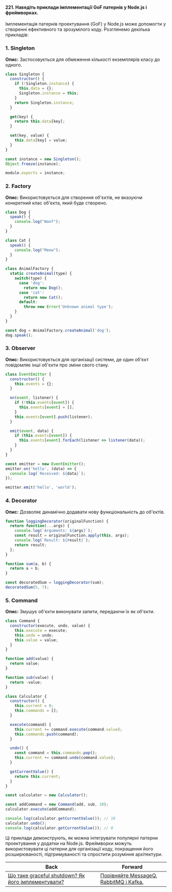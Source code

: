 #### 221. Наведіть приклади імплементації GoF патернів у Node.js і фреймворках.

Імплементація патернів проектування (GoF) у Node.js може допомогти у створенні ефективного та зрозумілого коду. Розглянемо декілька прикладів:

### 1. Singleton

**Опис:** Застосовується для обмеження кількості екземплярів класу до одного.

```javascript
class Singleton {
  constructor() {
    if (!Singleton.instance) {
      this.data = {};
      Singleton.instance = this;
    }
    return Singleton.instance;
  }

  get(key) {
    return this.data[key];
  }

  set(key, value) {
    this.data[key] = value;
  }
}

const instance = new Singleton();
Object.freeze(instance);

module.exports = instance;
```

### 2. Factory

**Опис:** Використовується для створення об'єктів, не вказуючи конкретний клас об'єкта, який буде створено.

```javascript
class Dog {
  speak() {
    console.log("Woof");
  }
}

class Cat {
  speak() {
    console.log("Meow");
  }
}

class AnimalFactory {
  static createAnimal(type) {
    switch(type) {
      case 'dog':
        return new Dog();
      case 'cat':
        return new Cat();
      default:
        throw new Error('Unknown animal type');
    }
  }
}

const dog = AnimalFactory.createAnimal('dog');
dog.speak();
```

### 3. Observer

**Опис:** Використовується для організації системи, де один об'єкт повідомляє інші об'єкти про зміни свого стану.

```javascript
class EventEmitter {
  constructor() {
    this.events = {};
  }

  on(event, listener) {
    if (!this.events[event]) {
      this.events[event] = [];
    }
    this.events[event].push(listener);
  }

  emit(event, data) {
    if (this.events[event]) {
      this.events[event].forEach(listener => listener(data));
    }
  }
}

const emitter = new EventEmitter();
emitter.on('hello', (data) => {
  console.log(`Received: ${data}`);
});

emitter.emit('hello', 'world');
```

### 4. Decorator

**Опис:** Дозволяє динамічно додавати нову функціональність до об'єктів.

```javascript
function loggingDecorator(originalFunction) {
  return function(...args) {
    console.log(`Arguments: ${args}`);
    const result = originalFunction.apply(this, args);
    console.log(`Result: ${result}`);
    return result;
  };
}

function sum(a, b) {
  return a + b;
}

const decoratedSum = loggingDecorator(sum);
decoratedSum(5, 7);
```

### 5. Command

**Опис:** Змушує об'єкти виконувати запити, передаючи їх як об'єкти.

```javascript
class Command {
  constructor(execute, undo, value) {
    this.execute = execute;
    this.undo = undo;
    this.value = value;
  }
}

function add(value) {
  return value;
}

function sub(value) {
  return -value;
}

class Calculator {
  constructor() {
    this.current = 0;
    this.commands = [];
  }

  execute(command) {
    this.current += command.execute(command.value);
    this.commands.push(command);
  }

  undo() {
    const command = this.commands.pop();
    this.current += command.undo(command.value);
  }

  getCurrentValue() {
    return this.current;
  }
}

const calculator = new Calculator();

const addCommand = new Command(add, sub, 10);
calculator.execute(addCommand);

console.log(calculator.getCurrentValue()); // 10
calculator.undo();
console.log(calculator.getCurrentValue()); // 0
```

Ці приклади демонструють, як можна інтегрувати популярні патерни проектування у додатки на Node.js. Фреймворки можуть використовувати ці патерни для організації коду, покращення його розширюваності, підтримуваності та спростити розуміння архітектури.

| Back | Forward |
|---|---|
| [Що таке graceful shutdown? Як його імплементувати?](/ua/senior/architecture/what-is-a-graceful-shutdown-and-how-to-implement-it.md)  | [Порівняйте MessageQ, RabbitMQ і Kafka.](/ua/senior/architecture/compare-messageq-rabbitmq-and-kafka.md) |